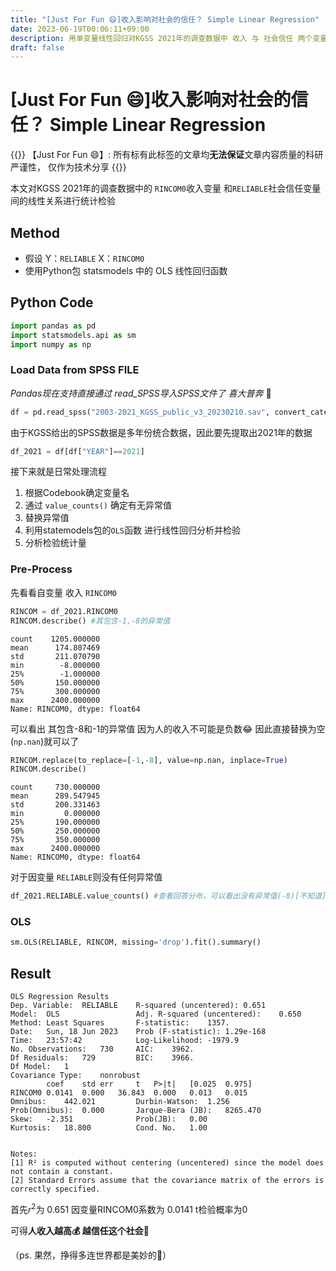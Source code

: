 ```yaml
---
title: "[Just For Fun 😄]收入影响对社会的信任？ Simple Linear Regression"
date: 2023-06-19T00:06:11+09:00
description: 用单变量线性回归对KGSS 2021年的调查数据中 收入 与 社会信任 两个变量间的线性关系进行分析
draft: false
---
```


# [Just For Fun 😄]收入影响对社会的信任？ Simple Linear Regression

{{<hint warning>}}
【Just For Fun 😄】: 所有标有此标签的文章均**无法保证**文章内容质量的科研严谨性， 仅作为技术分享
{{</hint>}}

本文对KGSS 2021年的调查数据中的 `RINCOM0`收入变量 和`RELIABLE`社会信任变量 间的线性关系进行统计检验

## Method

- 假设 Y：`RELIABLE` X：`RINCOM0`
- 使用Python包 statsmodels 中的 OLS 线性回归函数

## Python Code


```python
import pandas as pd
import statsmodels.api as sm
import numpy as np
```

### Load Data from SPSS FILE

*Pandas现在支持直接通过 read_SPSS导入SPSS文件了 喜大普奔* 🫡

```python
df = pd.read_spss("2003-2021_KGSS_public_v3_20230210.sav", convert_categoricals=False)  #由于文件太大 直接不导入SPSS的label label通过KGSS官网给出的Codebook就可以确认了

```

由于KGSS给出的SPSS数据是多年份统合数据，因此要先提取出2021年的数据

```python
df_2021 = df[df["YEAR"]==2021]
```

接下来就是日常处理流程

1. 根据Codebook确定变量名
2. 通过 `value_counts()` 确定有无异常值
3. 替换异常值
4. 利用statemodels包的`OLS`函数 进行线性回归分析并检验
5. 分析检验统计量

### Pre-Process


先看看自变量 收入 `RINCOM0`
```python
RINCOM = df_2021.RINCOM0
RINCOM.describe() #其包含-1,-8的异常值
```

    count    1205.000000
    mean      174.807469
    std       211.070790
    min        -8.000000
    25%        -1.000000
    50%       150.000000
    75%       300.000000
    max      2400.000000
    Name: RINCOM0, dtype: float64

可以看出 其包含-8和-1的异常值 因为人的收入不可能是负数😂 因此直接替换为空(`np.nan`)就可以了

```python
RINCOM.replace(to_replace=[-1,-8], value=np.nan, inplace=True)
RINCOM.describe()
```

    count     730.000000
    mean      289.547945
    std       200.331463
    min         0.000000
    25%       190.000000
    50%       250.000000
    75%       350.000000
    max      2400.000000
    Name: RINCOM0, dtype: float64



对于因变量 `RELIABLE`则没有任何异常值

```python
df_2021.RELIABLE.value_counts() #查看回答分布，可以看出没有异常值(-8)[不知道]的回答
```
### OLS

```python
sm.OLS(RELIABLE, RINCOM, missing='drop').fit().summary()
```

## Result

    OLS Regression Results
    Dep. Variable:	RELIABLE	R-squared (uncentered):	0.651
    Model:	OLS	                Adj. R-squared (uncentered):	0.650
    Method:	Least Squares	    F-statistic:	1357.
    Date:	Sun, 18 Jun 2023	Prob (F-statistic):	1.29e-168
    Time:	23:57:42	        Log-Likelihood:	-1979.9
    No. Observations:	730	    AIC:	3962.
    Df Residuals:	729	        BIC:	3966.
    Df Model:	1		
    Covariance Type:	nonrobust		
            coef	std err	    t	P>|t|	[0.025	0.975]
    RINCOM0	0.0141	0.000	36.843	0.000	0.013	0.015
    Omnibus:	442.021	        Durbin-Watson:	1.256
    Prob(Omnibus):	0.000	    Jarque-Bera (JB):	8265.470
    Skew:	-2.351	            Prob(JB):	0.00
    Kurtosis:	18.800	        Cond. No.	1.00


    Notes:
    [1] R² is computed without centering (uncentered) since the model does not contain a constant.
    [2] Standard Errors assume that the covariance matrix of the errors is correctly specified.


首先$r^2$为 0.651 
因变量RINCOM0系数为 0.0141
t检验概率为0

可得**人收入越高💰 越信任这个社会🤝**


（ps. 果然，挣得多连世界都是美妙的👀）